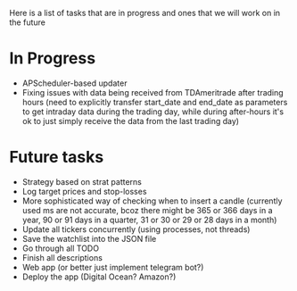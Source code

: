 Here is a list of tasks that are in progress and ones that we will work on in the future

# In Progress
* APScheduler-based updater
* Fixing issues with data being received from TDAmeritrade after trading hours (need to explicitly transfer start_date and end_date as parameters to get intraday data during the trading day, while during after-hours it's ok to just simply receive the data from the last trading day)


# Future tasks
* Strategy based on strat patterns
* Log target prices and stop-losses
* More sophisticated way of checking when to insert a candle (currently used ms are not accurate, bcoz there might be 365 or 366 days in a year, 90 or 91 days in a quarter, 31 or 30 or 29 or 28 days in a month)
* Update all tickers concurrently (using processes, not threads)
* Save the watchlist into the JSON file
* Go through all TODO
* Finish all descriptions
* Web app (or better just implement telegram bot?)
* Deploy the app (Digital Ocean? Amazon?)
